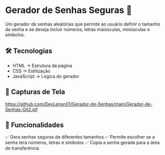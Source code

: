 # Gerador de Senhas Seguras 🚀

Um gerador de senhas aleatórias que permite ao usuário definir o tamanho da senha e se deseja incluir números, letras maiúsculas, minúsculas e símbolos.

## 🛠 Tecnologias  
- HTML → Estrutura da página
- CSS → Estilização
- JavaScript → Lógica do gerador

## 📸 Capturas de Tela  
https://github.com/DevLenon01/Gerador-de-Senhas/main/Gerador-de-Senhas-Git2.gif




## 🎯 Funcionalidades  
✅ Gera senhas seguras de diferentes tamanhos
✅ Permite escolher se a senha terá números, letras e símbolos
✅ Copia a senha gerada para a área de transferência 
